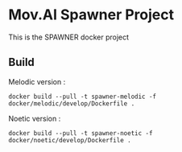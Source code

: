 # Mov.AI Spawner Project

This is the SPAWNER docker project

## Build

Melodic version :

    docker build --pull -t spawner-melodic -f docker/melodic/develop/Dockerfile .

Noetic version :

    docker build --pull -t spawner-noetic -f docker/noetic/develop/Dockerfile .